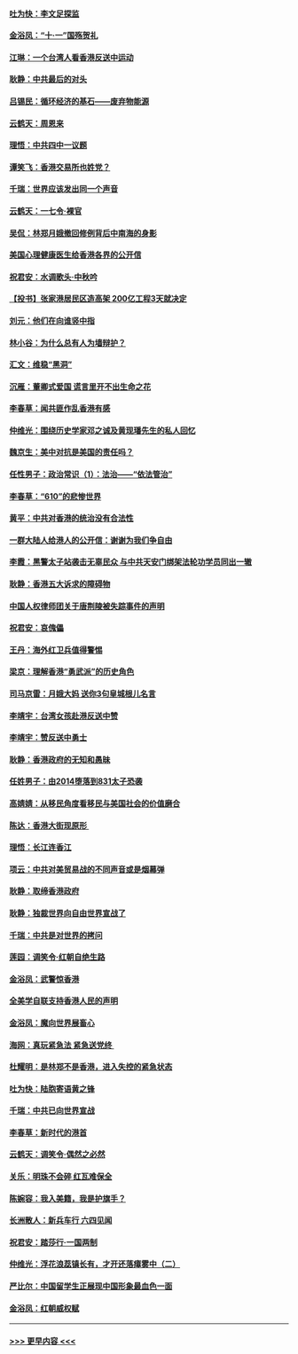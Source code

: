 #### [吐为快：李文足探监](../pages/nsc993/n11509622.md?t=09092100) 
#### [金浴凤：“十‧一”国殇贺礼](../pages/nsc993/n11509593.md?t=09092100) 
#### [江琳：一个台湾人看香港反送中运动](../pages/nsc993/n11509211.md?t=09092100) 
#### [耿静：中共最后的对头](../pages/nsc993/n11508308.md?t=09092100) 
#### [吕锡民：循环经济的基石——废弃物能源](../pages/nsc993/n11508212.md?t=09092100) 
#### [云鹤天：周恩来](../pages/nsc993/n11508055.md?t=09092100) 
#### [理悟：中共四中一议题](../pages/nsc993/n11507782.md?t=09092100) 
#### [谭笑飞：香港交易所也姓党？](../pages/nsc993/n11507753.md?t=09092100) 
#### [千瑞：世界应该发出同一个声音](../pages/nsc993/n11507290.md?t=09092100) 
#### [云鹤天：一七令‧裸官](../pages/nsc993/n11507177.md?t=09092100) 
#### [吴侃：林郑月娥撤回修例背后中南海的身影](../pages/nsc993/n11506876.md?t=09092100) 
#### [美国心理健康医生给香港各界的公开信](../pages/nsc993/n11506809.md?t=09092100) 
#### [祝君安：水调歌头‧中秋吟](../pages/nsc993/n11506758.md?t=09092100) 
#### [【投书】张家港居民区造高架 200亿工程3天就决定](../pages/nsc993/n11506682.md?t=09092100) 
#### [刘元：他们在向谁竖中指](../pages/nsc993/n11505384.md?t=09092100) 
#### [林小谷：为什么总有人为墙辩护？](../pages/nsc993/n11505226.md?t=09092100) 
#### [汇文：维稳“黑洞”](../pages/nsc993/n11504347.md?t=09092100) 
#### [沉雁：董卿式爱国 谎言里开不出生命之花](../pages/nsc993/n11503215.md?t=09092100) 
#### [李春草：闻共匪作乱香港有感](../pages/nsc993/n11503072.md?t=09092100) 
#### [仲维光：围绕历史学家邓之诚及黄现璠先生的私人回忆](../pages/nsc993/n11501330.md?t=09092100) 
#### [魏京生：美中对抗是美国的责任吗？](../pages/nsc993/n11500723.md?t=09092100) 
#### [任性男子：政治常识（1）：法治——“依法管治”](../pages/nsc993/n11500791.md?t=09092100) 
#### [李春草：“610”的悲惨世界](../pages/nsc993/n11501141.md?t=09092100) 
#### [黄平：中共对香港的统治没有合法性](../pages/nsc993/n11499473.md?t=09092100) 
#### [一群大陆人给港人的公开信：谢谢为我们争自由](../pages/nsc993/n11500402.md?t=09092100) 
#### [李霞：黑警太子站袭击无辜民众 与中共天安门绑架法轮功学员同出一辙](../pages/nsc993/n11499805.md?t=09092100) 
#### [耿静：香港五大诉求的障碍物](../pages/nsc993/n11497578.md?t=09092100) 
#### [中国人权律师团关于唐荆陵被失踪事件的声明](../pages/nsc993/n11500014.md?t=09092100) 
#### [祝君安：哀傀儡](../pages/nsc993/n11499776.md?t=09092100) 
#### [王丹：海外红卫兵值得警惕](../pages/nsc993/n11498138.md?t=09092100) 
#### [梁京：理解香港“勇武派”的历史角色](../pages/nsc993/n11498006.md?t=09092100) 
#### [司马京雷：月娥大妈  送你3句皇城根儿名言](../pages/nsc993/n11497885.md?t=09092100) 
#### [李靖宇：台湾女孩赴港反送中赞](../pages/nsc993/n11497721.md?t=09092100) 
#### [李靖宇：赞反送中勇士](../pages/nsc993/n11497452.md?t=09092100) 
#### [耿静：香港政府的无知和愚昧](../pages/nsc993/n11494238.md?t=09092100) 
#### [任姓男子：由2014堕落到831太子恐袭](../pages/nsc993/n11496683.md?t=09092100) 
#### [高婧婧：从移民角度看移民与美国社会的价值磨合](../pages/nsc993/n11495757.md?t=09092100) 
#### [陈达：香港大街现原形 ](../pages/nsc993/n11495441.md?t=09092100) 
#### [理悟：长江连香江](../pages/nsc993/n11495377.md?t=09092100) 
#### [项云：中共对美贸易战的不同声音或是烟幕弹](../pages/nsc993/n11494929.md?t=09092100) 
#### [耿静：取缔香港政府](../pages/nsc993/n11494218.md?t=09092100) 
#### [耿静：独裁世界向自由世界宣战了](../pages/nsc993/n11494190.md?t=09092100) 
#### [千瑞：中共是对世界的拷问](../pages/nsc993/n11493021.md?t=09092100) 
#### [莲园：调笑令‧红朝自绝生路](../pages/nsc993/n11493011.md?t=09092100) 
#### [金浴凤：武警惊香港](../pages/nsc993/n11492994.md?t=09092100) 
#### [全美学自联支持香港人民的声明](../pages/nsc993/n11492630.md?t=09092100) 
#### [金浴凤：魔向世界展畜心](../pages/nsc993/n11492599.md?t=09092100) 
#### [海网：真玩紧急法 紧急送党终 ](../pages/nsc993/n11492535.md?t=09092100) 
#### [杜耀明：是林郑不是香港，进入失控的紧急状态](../pages/nsc993/n11491420.md?t=09092100) 
#### [吐为快：陆胞寄语黄之锋](../pages/nsc993/n11491117.md?t=09092100) 
#### [千瑞：中共已向世界宣战](../pages/nsc993/n11490123.md?t=09092100) 
#### [李春草：新时代的港首](../pages/nsc993/n11489864.md?t=09092100) 
#### [云鹤天：调笑令·偶然之必然](../pages/nsc993/n11489701.md?t=09092100) 
#### [关乐：明珠不会碎 红瓦难保全](../pages/nsc993/n11489647.md?t=09092100) 
#### [陈婉容：我入美籍，我是护旗手？](../pages/nsc993/n11487908.md?t=09092100) 
#### [长洲散人：新兵车行 六四见闻](../pages/nsc993/n11487729.md?t=09092100) 
#### [祝君安：踏莎行‧一国两制](../pages/nsc993/n11487699.md?t=09092100) 
#### [仲维光：浮花浪蕊镇长有，才开还落瘴雾中（二）](../pages/nsc993/n11483286.md?t=09092100) 
#### [严比尔：中国留学生正展现中国形象最血色一面](../pages/nsc993/n11485145.md?t=09092100) 
#### [金浴凤：红朝威权赋](../pages/nsc993/n11485191.md?t=09092100) 

----
#### [ >>> 更早内容 <<< ](../indexes/nsc993-earlier.md)
